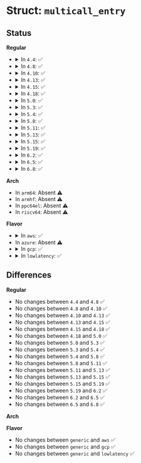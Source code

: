 # Struct: <code>multicall_entry</code>

## Status
<b>Regular</b>
<ul>
<li>
<details>
<summary>In <code>4.4</code>: ✅</summary>

```c
struct multicall_entry {
    xen_ulong_t op;
    xen_long_t result;
    xen_ulong_t args[6];
};
```
</details>
</li>
<li>
<details>
<summary>In <code>4.8</code>: ✅</summary>

```c
struct multicall_entry {
    xen_ulong_t op;
    xen_long_t result;
    xen_ulong_t args[6];
};
```
</details>
</li>
<li>
<details>
<summary>In <code>4.10</code>: ✅</summary>

```c
struct multicall_entry {
    xen_ulong_t op;
    xen_long_t result;
    xen_ulong_t args[6];
};
```
</details>
</li>
<li>
<details>
<summary>In <code>4.13</code>: ✅</summary>

```c
struct multicall_entry {
    xen_ulong_t op;
    xen_long_t result;
    xen_ulong_t args[6];
};
```
</details>
</li>
<li>
<details>
<summary>In <code>4.15</code>: ✅</summary>

```c
struct multicall_entry {
    xen_ulong_t op;
    xen_long_t result;
    xen_ulong_t args[6];
};
```
</details>
</li>
<li>
<details>
<summary>In <code>4.18</code>: ✅</summary>

```c
struct multicall_entry {
    xen_ulong_t op;
    xen_long_t result;
    xen_ulong_t args[6];
};
```
</details>
</li>
<li>
<details>
<summary>In <code>5.0</code>: ✅</summary>

```c
struct multicall_entry {
    xen_ulong_t op;
    xen_long_t result;
    xen_ulong_t args[6];
};
```
</details>
</li>
<li>
<details>
<summary>In <code>5.3</code>: ✅</summary>

```c
struct multicall_entry {
    xen_ulong_t op;
    xen_long_t result;
    xen_ulong_t args[6];
};
```
</details>
</li>
<li>
<details>
<summary>In <code>5.4</code>: ✅</summary>

```c
struct multicall_entry {
    xen_ulong_t op;
    xen_long_t result;
    xen_ulong_t args[6];
};
```
</details>
</li>
<li>
<details>
<summary>In <code>5.8</code>: ✅</summary>

```c
struct multicall_entry {
    xen_ulong_t op;
    xen_long_t result;
    xen_ulong_t args[6];
};
```
</details>
</li>
<li>
<details>
<summary>In <code>5.11</code>: ✅</summary>

```c
struct multicall_entry {
    xen_ulong_t op;
    xen_long_t result;
    xen_ulong_t args[6];
};
```
</details>
</li>
<li>
<details>
<summary>In <code>5.13</code>: ✅</summary>

```c
struct multicall_entry {
    xen_ulong_t op;
    xen_long_t result;
    xen_ulong_t args[6];
};
```
</details>
</li>
<li>
<details>
<summary>In <code>5.15</code>: ✅</summary>

```c
struct multicall_entry {
    xen_ulong_t op;
    xen_long_t result;
    xen_ulong_t args[6];
};
```
</details>
</li>
<li>
<details>
<summary>In <code>5.19</code>: ✅</summary>

```c
struct multicall_entry {
    xen_ulong_t op;
    xen_long_t result;
    xen_ulong_t args[6];
};
```
</details>
</li>
<li>
<details>
<summary>In <code>6.2</code>: ✅</summary>

```c
struct multicall_entry {
    xen_ulong_t op;
    xen_long_t result;
    xen_ulong_t args[6];
};
```
</details>
</li>
<li>
<details>
<summary>In <code>6.5</code>: ✅</summary>

```c
struct multicall_entry {
    xen_ulong_t op;
    xen_long_t result;
    xen_ulong_t args[6];
};
```
</details>
</li>
<li>
<details>
<summary>In <code>6.8</code>: ✅</summary>

```c
struct multicall_entry {
    xen_ulong_t op;
    xen_long_t result;
    xen_ulong_t args[6];
};
```
</details>
</li>
</ul>
<b>Arch</b>
<ul>
<li>
In <code>arm64</code>: Absent ⚠️
</li>
<li>
In <code>armhf</code>: Absent ⚠️
</li>
<li>
In <code>ppc64el</code>: Absent ⚠️
</li>
<li>
In <code>riscv64</code>: Absent ⚠️
</li>
</ul>
<b>Flavor</b>
<ul>
<li>
<details>
<summary>In <code>aws</code>: ✅</summary>

```c
struct multicall_entry {
    xen_ulong_t op;
    xen_long_t result;
    xen_ulong_t args[6];
};
```
</details>
</li>
<li>
In <code>azure</code>: Absent ⚠️
</li>
<li>
<details>
<summary>In <code>gcp</code>: ✅</summary>

```c
struct multicall_entry {
    xen_ulong_t op;
    xen_long_t result;
    xen_ulong_t args[6];
};
```
</details>
</li>
<li>
<details>
<summary>In <code>lowlatency</code>: ✅</summary>

```c
struct multicall_entry {
    xen_ulong_t op;
    xen_long_t result;
    xen_ulong_t args[6];
};
```
</details>
</li>
</ul>

## Differences
<b>Regular</b>
<ul>
<li>
No changes between <code>4.4</code> and <code>4.8</code> ✅
</li>
<li>
No changes between <code>4.8</code> and <code>4.10</code> ✅
</li>
<li>
No changes between <code>4.10</code> and <code>4.13</code> ✅
</li>
<li>
No changes between <code>4.13</code> and <code>4.15</code> ✅
</li>
<li>
No changes between <code>4.15</code> and <code>4.18</code> ✅
</li>
<li>
No changes between <code>4.18</code> and <code>5.0</code> ✅
</li>
<li>
No changes between <code>5.0</code> and <code>5.3</code> ✅
</li>
<li>
No changes between <code>5.3</code> and <code>5.4</code> ✅
</li>
<li>
No changes between <code>5.4</code> and <code>5.8</code> ✅
</li>
<li>
No changes between <code>5.8</code> and <code>5.11</code> ✅
</li>
<li>
No changes between <code>5.11</code> and <code>5.13</code> ✅
</li>
<li>
No changes between <code>5.13</code> and <code>5.15</code> ✅
</li>
<li>
No changes between <code>5.15</code> and <code>5.19</code> ✅
</li>
<li>
No changes between <code>5.19</code> and <code>6.2</code> ✅
</li>
<li>
No changes between <code>6.2</code> and <code>6.5</code> ✅
</li>
<li>
No changes between <code>6.5</code> and <code>6.8</code> ✅
</li>
</ul>
<b>Arch</b>
<ul>
</ul>
<b>Flavor</b>
<ul>
<li>
No changes between <code>generic</code> and <code>aws</code> ✅
</li>
<li>
No changes between <code>generic</code> and <code>gcp</code> ✅
</li>
<li>
No changes between <code>generic</code> and <code>lowlatency</code> ✅
</li>
</ul>
